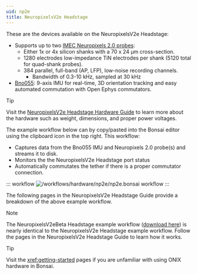 ```yaml
---
uid: np2e
title: NeuropixelsV2e Headstage
---
```


These are the devices available on the NeuropixelsV2e Headstage:

- Supports up to two [IMEC Neuropixels 2.0 probes](xref:np2e_npv2e):
    - Either 1x or 4x silicon shanks with a 70 x 24 µm cross-section.
    - 1280 electrodes low-impedance TiN electrodes per shank (5120 total for quad-shank probes).
    - 384 parallel, full-band (AP, LFP), low-noise recording channels.
        - Bandwidth of 0.3-10 kHz, sampled at 30 kHz
- [Bno055](xref:np2e_bno055): 9-axis IMU for real-time, 3D orientation tracking and easy automated commutation with Open Ephys commutators.

> [!TIP]
> Visit the [NeuropixelsV2e Headstage Hardware Guide](https://open-ephys.github.io/onix-docs/Hardware%20Guide/Headstages/headstage-neuropix-2e.html) to learn more about the hardware such as weight, dimensions, and proper power voltages.

The example workflow below can by copy/pasted into the Bonsai editor using the clipboard icon in the top right. This workflow:
- Captures data from the Bno055 IMU and Neuropixels 2.0 probe(s) and streams it to disk.
- Monitors the the NeuropixelsV2e Headstage port status
- Automatically commutates the tether if there is a proper commutator connection. 

::: workflow
![/workflows/hardware/np2e/np2e.bonsai workflow](../../../workflows/hardware/np2e/np2e.bonsai)
:::

The following pages in the NeuropixelsV2e Headstage Guide provide a breakdown of the above example workflow.

> [!NOTE]
> The NeuropixelsV2eBeta Headstage example workflow (<a href="~/workflows/hardware/np2ebeta.bonsai" download>download here</a>) is nearly identical to the NeuropixelsV2e Headstage example workflow. Follow the pages in the NeuropixelsV2e Headstage Guide to learn how it works.

> [!TIP]
> Visit the <xref:getting-started> pages if you are unfamiliar with using ONIX hardware in Bonsai.
